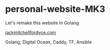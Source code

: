 # personal-website-MK3
Let's remake this website in Golang

[jackmitchellfordyce.com](https://jackmitchellfordyce.com)

Golang, Digital Ocean, Caddy, TF, Ansible
